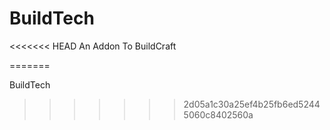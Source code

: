 BuildTech
=========
<<<<<<< HEAD
An Addon To BuildCraft


=======

BuildTech
>>>>>>> 2d05a1c30a25ef4b25fb6ed52445060c8402560a
